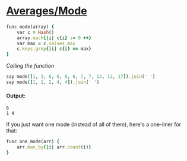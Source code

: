 [1]: https://rosettacode.org/wiki/Averages/Mode

# [Averages/Mode][1]

```ruby
func mode(array) {
    var c = Hash()
    array.each{|i| c{i} := 0 ++}
    var max = c.values.max
    c.keys.grep{|i| c{i} == max}
}
```


*Calling the function*

```ruby
say mode([1, 3, 6, 6, 6, 6, 7, 7, 12, 12, 17]).join(' ')
say mode([1, 1, 2, 4, 4]).join(' ')
```

#### Output:
```
6
1 4
```


If you just want one mode (instead of all of them), here's a one-liner for that:

```ruby
func one_mode(arr) {
    arr.max_by{|i| arr.count(i)}
}
```
